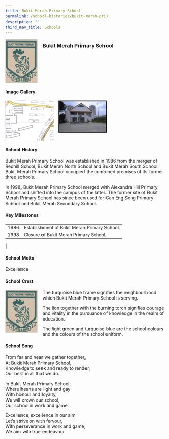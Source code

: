 ```yaml
---
title: Bukit Merah Primary School
permalink: /school-histories/bukit-merah-pri/
description: ""
third_nav_title: Schools
---
```

<img src="/images/bukitmerahpri1.jpg" style="width:20%;margin-right:15px;" align = "left">

### **Bukit Merah Primary School**

<br clear="left">

#### **Image Gallery**

<p><a href="https://staging.d1yxymztqoj7qn.amplifyapp.com/images/bukitmerahpri2.jpg">  
<img src="/images/bukitmerahpri2.jpg" style="width:30%;margin-right:15px;" align = "left">
</a></p>

<p><a href="https://staging.d1yxymztqoj7qn.amplifyapp.com/images/bukitmerahpri3.jpg">  
<img src="/images/bukitmerahpri3.jpg" style="width:30%;margin-right:15px;" align = "left">
</a></p>

<br clear="left">

#### **School History**
Bukit Merah Primary School was established in 1986 from the merger of Redhill School, Bukit Merah North School and Bukit Merah South School. Bukit Merah Primary School occupied the combined premises of its former three schools.  
  
In 1998, Bukit Merah Primary School merged with Alexandra Hill Primary School and shifted into the campus of the latter. The former site of Bukit Merah Primary School has since been used for Gan Eng Seng Primary School and Bukit Merah Secondary School.

#### **Key Milestones**

|  |  |
|:---:|---|
| 1986 | Establishment of Bukit Merah Primary School. |
| 1998 | Closure of Bukit Merah Primary School. |
|

#### **School Motto**
Excellence

#### **School Crest**
<img src="/images/bukitmerahpri1.jpg" style="width:20%;margin-right:15px;" align = "left">

The turquoise blue frame signifies the neighbourhood which Bukit Merah Primary School is serving.

The lion together with the burning torch signifies courage and vitality in the pursuance of knowledge in the realm of education.

The light green and turquoise blue are the school colours and the colours of the school uniform.

#### **School Song**
From far and near we gather together,<br>
At Bukit Merah Primary School,<br>
Knowledge to seek and ready to render,<br>
Our best in all that we do.

In Bukit Merah Primary School,<br>
Where hearts are light and gay<br>
With honour and loyalty,<br>
We will crown our school,<br>
Our school in work and game.

Excellence, excellence in our aim<br>
Let’s strive on with fervour,<br>
With perseverance in work and game,<br>
We aim with true endeavour.